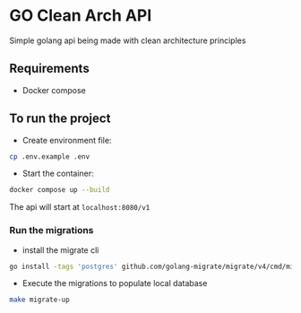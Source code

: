 # GO Clean Arch API
Simple golang api being made with clean architecture principles

## Requirements
- Docker compose

## To run the project
 - Create environment file:

 ```sh
 cp .env.example .env
 ```

 - Start the container:

 ```sh
 docker compose up --build
 ```

 The api will start at `localhost:8080/v1`

### Run the migrations
- install the migrate cli
```sh
go install -tags 'postgres' github.com/golang-migrate/migrate/v4/cmd/migrate@latest
```

- Execute the migrations to populate local database
```sh
make migrate-up
```